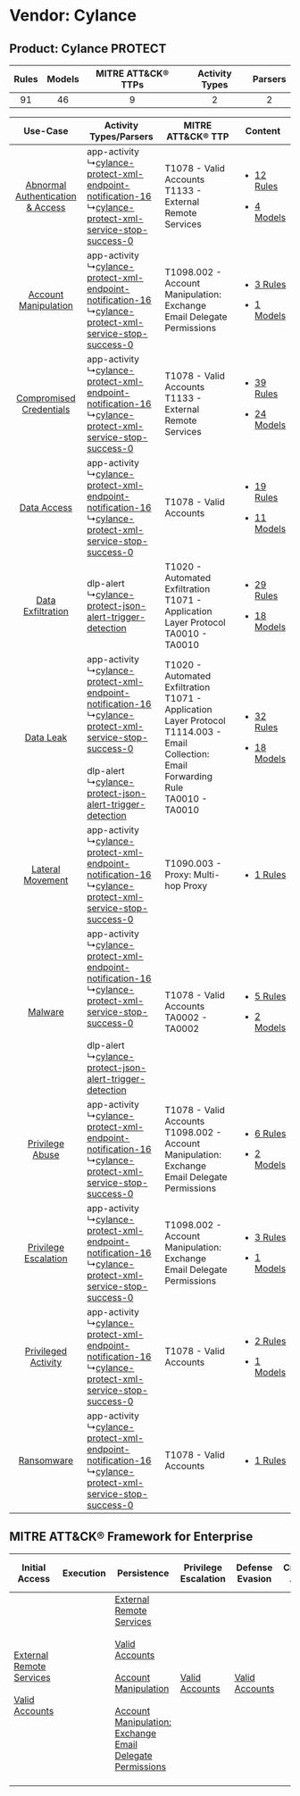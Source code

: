 Vendor: Cylance
===============
Product: Cylance PROTECT
------------------------
| Rules | Models | MITRE ATT&CK® TTPs | Activity Types | Parsers |
|:-----:|:------:|:------------------:|:--------------:|:-------:|
|  91   |   46   |         9          |       2        |    2    |

|    Use-Case    | Activity Types/Parsers    | MITRE ATT&CK® TTP    | Content    |
|:----:| ---- | ---- | ---- |
| [Abnormal Authentication & Access](../../../UseCases/uc_abnormal_authentication_&_access.md) |  app-activity<br> ↳[cylance-protect-xml-endpoint-notification-16](Ps/pC_cylanceprotectxmlendpointnotification16.md)<br> ↳[cylance-protect-xml-service-stop-success-0](Ps/pC_cylanceprotectxmlservicestopsuccess0.md)<br>    | T1078 - Valid Accounts<br>T1133 - External Remote Services<br>    | [<ul><li>12 Rules</li></ul><ul><li>4 Models</li></ul>](RM/r_m_cylance_cylance_protect_Abnormal_Authentication_&_Access.md) |
|    [Account Manipulation](../../../UseCases/uc_account_manipulation.md)    |  app-activity<br> ↳[cylance-protect-xml-endpoint-notification-16](Ps/pC_cylanceprotectxmlendpointnotification16.md)<br> ↳[cylance-protect-xml-service-stop-success-0](Ps/pC_cylanceprotectxmlservicestopsuccess0.md)<br>    | T1098.002 - Account Manipulation: Exchange Email Delegate Permissions<br>    | [<ul><li>3 Rules</li></ul><ul><li>1 Models</li></ul>](RM/r_m_cylance_cylance_protect_Account_Manipulation.md)    |
|          [Compromised Credentials](../../../UseCases/uc_compromised_credentials.md)          |  app-activity<br> ↳[cylance-protect-xml-endpoint-notification-16](Ps/pC_cylanceprotectxmlendpointnotification16.md)<br> ↳[cylance-protect-xml-service-stop-success-0](Ps/pC_cylanceprotectxmlservicestopsuccess0.md)<br>    | T1078 - Valid Accounts<br>T1133 - External Remote Services<br>    | [<ul><li>39 Rules</li></ul><ul><li>24 Models</li></ul>](RM/r_m_cylance_cylance_protect_Compromised_Credentials.md)         |
|    [Data Access](../../../UseCases/uc_data_access.md)    |  app-activity<br> ↳[cylance-protect-xml-endpoint-notification-16](Ps/pC_cylanceprotectxmlendpointnotification16.md)<br> ↳[cylance-protect-xml-service-stop-success-0](Ps/pC_cylanceprotectxmlservicestopsuccess0.md)<br>    | T1078 - Valid Accounts<br>    | [<ul><li>19 Rules</li></ul><ul><li>11 Models</li></ul>](RM/r_m_cylance_cylance_protect_Data_Access.md)    |
|    [Data Exfiltration](../../../UseCases/uc_data_exfiltration.md)    |  dlp-alert<br> ↳[cylance-protect-json-alert-trigger-detection](Ps/pC_cylanceprotectjsonalerttriggerdetection.md)<br>    | T1020 - Automated Exfiltration<br>T1071 - Application Layer Protocol<br>TA0010 - TA0010<br>    | [<ul><li>29 Rules</li></ul><ul><li>18 Models</li></ul>](RM/r_m_cylance_cylance_protect_Data_Exfiltration.md)    |
|    [Data Leak](../../../UseCases/uc_data_leak.md)    |  app-activity<br> ↳[cylance-protect-xml-endpoint-notification-16](Ps/pC_cylanceprotectxmlendpointnotification16.md)<br> ↳[cylance-protect-xml-service-stop-success-0](Ps/pC_cylanceprotectxmlservicestopsuccess0.md)<br><br> dlp-alert<br> ↳[cylance-protect-json-alert-trigger-detection](Ps/pC_cylanceprotectjsonalerttriggerdetection.md)<br> | T1020 - Automated Exfiltration<br>T1071 - Application Layer Protocol<br>T1114.003 - Email Collection: Email Forwarding Rule<br>TA0010 - TA0010<br> | [<ul><li>32 Rules</li></ul><ul><li>18 Models</li></ul>](RM/r_m_cylance_cylance_protect_Data_Leak.md)    |
|    [Lateral Movement](../../../UseCases/uc_lateral_movement.md)    |  app-activity<br> ↳[cylance-protect-xml-endpoint-notification-16](Ps/pC_cylanceprotectxmlendpointnotification16.md)<br> ↳[cylance-protect-xml-service-stop-success-0](Ps/pC_cylanceprotectxmlservicestopsuccess0.md)<br>    | T1090.003 - Proxy: Multi-hop Proxy<br>    | [<ul><li>1 Rules</li></ul>](RM/r_m_cylance_cylance_protect_Lateral_Movement.md)    |
|    [Malware](../../../UseCases/uc_malware.md)    |  app-activity<br> ↳[cylance-protect-xml-endpoint-notification-16](Ps/pC_cylanceprotectxmlendpointnotification16.md)<br> ↳[cylance-protect-xml-service-stop-success-0](Ps/pC_cylanceprotectxmlservicestopsuccess0.md)<br><br> dlp-alert<br> ↳[cylance-protect-json-alert-trigger-detection](Ps/pC_cylanceprotectjsonalerttriggerdetection.md)<br> | T1078 - Valid Accounts<br>TA0002 - TA0002<br>    | [<ul><li>5 Rules</li></ul><ul><li>2 Models</li></ul>](RM/r_m_cylance_cylance_protect_Malware.md)    |
|    [Privilege Abuse](../../../UseCases/uc_privilege_abuse.md)    |  app-activity<br> ↳[cylance-protect-xml-endpoint-notification-16](Ps/pC_cylanceprotectxmlendpointnotification16.md)<br> ↳[cylance-protect-xml-service-stop-success-0](Ps/pC_cylanceprotectxmlservicestopsuccess0.md)<br>    | T1078 - Valid Accounts<br>T1098.002 - Account Manipulation: Exchange Email Delegate Permissions<br>    | [<ul><li>6 Rules</li></ul><ul><li>2 Models</li></ul>](RM/r_m_cylance_cylance_protect_Privilege_Abuse.md)    |
|    [Privilege Escalation](../../../UseCases/uc_privilege_escalation.md)    |  app-activity<br> ↳[cylance-protect-xml-endpoint-notification-16](Ps/pC_cylanceprotectxmlendpointnotification16.md)<br> ↳[cylance-protect-xml-service-stop-success-0](Ps/pC_cylanceprotectxmlservicestopsuccess0.md)<br>    | T1098.002 - Account Manipulation: Exchange Email Delegate Permissions<br>    | [<ul><li>3 Rules</li></ul><ul><li>1 Models</li></ul>](RM/r_m_cylance_cylance_protect_Privilege_Escalation.md)    |
|    [Privileged Activity](../../../UseCases/uc_privileged_activity.md)    |  app-activity<br> ↳[cylance-protect-xml-endpoint-notification-16](Ps/pC_cylanceprotectxmlendpointnotification16.md)<br> ↳[cylance-protect-xml-service-stop-success-0](Ps/pC_cylanceprotectxmlservicestopsuccess0.md)<br>    | T1078 - Valid Accounts<br>    | [<ul><li>2 Rules</li></ul><ul><li>1 Models</li></ul>](RM/r_m_cylance_cylance_protect_Privileged_Activity.md)    |
|    [Ransomware](../../../UseCases/uc_ransomware.md)    |  app-activity<br> ↳[cylance-protect-xml-endpoint-notification-16](Ps/pC_cylanceprotectxmlendpointnotification16.md)<br> ↳[cylance-protect-xml-service-stop-success-0](Ps/pC_cylanceprotectxmlservicestopsuccess0.md)<br>    | T1078 - Valid Accounts<br>    | [<ul><li>1 Rules</li></ul>](RM/r_m_cylance_cylance_protect_Ransomware.md)    |

MITRE ATT&CK® Framework for Enterprise
--------------------------------------
| Initial Access                                                                                                                                   | Execution | Persistence                                                                                                                                                                                                                                                                                                                                 | Privilege Escalation                                                | Defense Evasion                                                     | Credential Access | Discovery | Lateral Movement | Collection                                                                                                                                                            | Command and Control                                                                                                                                                                                                      | Exfiltration                                                                | Impact |
| ------------------------------------------------------------------------------------------------------------------------------------------------ | --------- | ------------------------------------------------------------------------------------------------------------------------------------------------------------------------------------------------------------------------------------------------------------------------------------------------------------------------------------------- | ------------------------------------------------------------------- | ------------------------------------------------------------------- | ----------------- | --------- | ---------------- | --------------------------------------------------------------------------------------------------------------------------------------------------------------------- | ------------------------------------------------------------------------------------------------------------------------------------------------------------------------------------------------------------------------ | --------------------------------------------------------------------------- | ------ |
| [External Remote Services](https://attack.mitre.org/techniques/T1133)<br><br>[Valid Accounts](https://attack.mitre.org/techniques/T1078)<br><br> |           | [External Remote Services](https://attack.mitre.org/techniques/T1133)<br><br>[Valid Accounts](https://attack.mitre.org/techniques/T1078)<br><br>[Account Manipulation](https://attack.mitre.org/techniques/T1098)<br><br>[Account Manipulation: Exchange Email Delegate Permissions](https://attack.mitre.org/techniques/T1098/002)<br><br> | [Valid Accounts](https://attack.mitre.org/techniques/T1078)<br><br> | [Valid Accounts](https://attack.mitre.org/techniques/T1078)<br><br> |                   |           |                  | [Email Collection](https://attack.mitre.org/techniques/T1114)<br><br>[Email Collection: Email Forwarding Rule](https://attack.mitre.org/techniques/T1114/003)<br><br> | [Proxy: Multi-hop Proxy](https://attack.mitre.org/techniques/T1090/003)<br><br>[Application Layer Protocol](https://attack.mitre.org/techniques/T1071)<br><br>[Proxy](https://attack.mitre.org/techniques/T1090)<br><br> | [Automated Exfiltration](https://attack.mitre.org/techniques/T1020)<br><br> |        |